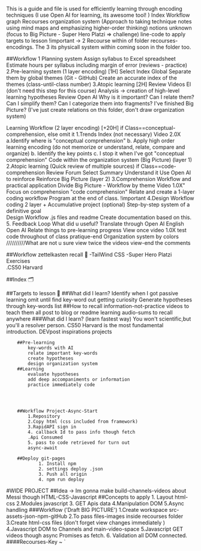 This is a guide and file is used for efficiently learning through encoding techniques (I use Open AI for learning, its awesome tool! )
Index 
    Workflow 
    graph Recourses 
    organization system (Approach to taking technique notes using mind maps and emphasizing higher-order thinking)
    notions unknown (focus to Big Picture - Super Hero Platzi => challenge)
    line-code to apply 
    targets to lesson
!important -> 2 Recourse within of folder recourses-encodings. The 3 its physicall system within coming soon in the folder too.




##Workflow 
1 Planning system 
    Assign syllabus to Excel spreadsheet
    Estimate hours per syllabus including margin of error (reviews - practice)
2.Pre-learning system (1 layer encoding) [1H]
    Select Index Global 
    Separate them by global themes (Git - GitHub)
    Create an accurate index of the themes (class-until-class number)
3.Atopic learning [2H] 
    Review Videos El  (don't need this step for this course)
    Analysis → creation of high-level learning hypotheses 
        Review Open AI 
        Why is it important? 
        Can I relate them? 
        Can I simplify them? 
        Can I categorize them into fragments? 
        I've finished Big Picture? (I've just create relations on this folder, don't draw organization system)

Learning Workflow (2 layer encoding) [+20H] if Class==conceptual-comprehension, else omit it
    1.Trends Index (not necessary)
        Video 2.0X
        a.Identify where is "conceptual comprehension" 
        b. Apply high order learning encoding (do not
        memorize or understand, relate, compare and
        organize)
        b. Identify the key points
        c. I stop it when I've got "conceptual comprehension"
        Code within the organization system (Big Picture) (layer 1)
    2.Atopic learning (Quick review of multiple sources) if Class==code-comprehension
        Review Forum
        Select Summary
        Understand it
        Use Open AI to reinforce
        Reinforce Big Picture (layer 2)
    3.Comprehension Workflow and practical application
        Divide Big Picture - Workflow by theme
        Video 1.0X"
        Focus on comprehension  "code comprehension"
        Relate and create a 1-layer coding workflow
        Program at the end of class. !important
    4.Design Workflow coding 2 layer + Accumulative project (optional)
        Step-by-step system of a definitive goal    
        Design Workflow .js files and readme
        Create documentation based on this.
    5. Feedback Loop What did u useful?
        Translate through Open AI
        English Open AI
        Relate things to pre-learning progress
        View once video 1.0X
        test code throughout of class
        pratique-end
        Organization system by colors
        //////////What are not u sure 
        view twice the videos 
        view-end the comments 

 ##Workflow zettelkasten recall 📑
        -TailWind CSS
        -Super Hero Platzi Exercises        
        .CS50 Harvard 
    
##Index 🗂️

 


##Targets to lesson 🧠 
        ##What did I learn?
            Identify when I got passive learning 
            omit until find key-word out getting curiosity 
            Generate hypotheses through key-words list
        ##How to recall information-not-practice
            videos to teach them all 
            post to blog or readme learning 
            audio-sums to recall anywhere 
        ###What did I learn? (learn fastest way)
            You won't scientific,but you'll a resolver person. 
            CS50 Harvard is the most fundamental introduction.
            DEVpost inspirations projects

        ##Pre-learning 
            key-words with AI 
            relate important key-words
            create hypotheses
            design organization system
        ##Learning
            evaluate hypotheses
            add deep accompaniments or information
            practice immediately code 

    


        ##Workflow Project-Async-Start  
            1.Repository 
            2.Copy html (css included from framework)
            3.RapidAPI sign in 
            4. callback Id to pass info though fetch 
            .Api Consumed 
            5. pass to code retrieved for turn out 
            async-await 

        ##Deploy git-pages 
                1. Install npm
                2. settings deploy .json
                3. Push all origin 
                4. npm run deploy 

#WIDE PROJECT 
    ##Idea -> Im gonna make build-channels-videos about Messi  though HTML-CSS-Javascript 
    ##Concepts to apply 
        1. Layout html-css 
        2.Modules javascript 
        3. GET Apis data
        4.Manipulation DOM
        5.Async handling
            ###Workflow ('Draft BIG PICTURE')
                1.Create workspace src-assets-json-npm-gitHub
                2.To pass files-images inside recourses folder 
                3.Create html-css files (don't forget view changes immediately )
                4.Javascript DOM to Channels and main-video-space
                5.Javascript GET videos though async Promises as fetch.
                6. Validation all DOM connected.
                        ####Recourses-Key
                                ~
                                `

                
            
            
